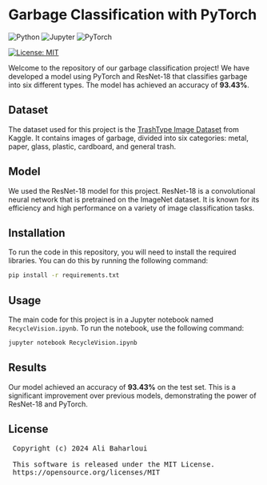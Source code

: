 # Garbage Classification with PyTorch

![Python](https://img.shields.io/badge/Python-FFD43B?style=for-the-badge&logo=python&logoColor=blue)
![Jupyter](https://img.shields.io/badge/Jupyter-F37626.svg?&style=for-the-badge&logo=Jupyter&logoColor=white)
![PyTorch](https://img.shields.io/badge/PyTorch-EE4C2C?style=for-the-badge&logo=pytorch&logoColor=white)

[![License: MIT](https://img.shields.io/badge/License-MIT-yellow.svg)](https://opensource.org/licenses/MIT)

Welcome to the repository of our garbage classification project! We have developed a model using PyTorch and ResNet-18 that classifies garbage into six different types. The model has achieved an accuracy of **93.43%**.

## Dataset

The dataset used for this project is the [TrashType Image Dataset](https://www.kaggle.com/asdasdasasdas/garbage-classification) from Kaggle. It contains images of garbage, divided into six categories: metal, paper, glass, plastic, cardboard, and general trash.

## Model

We used the ResNet-18 model for this project. ResNet-18 is a convolutional neural network that is pretrained on the ImageNet dataset. It is known for its efficiency and high performance on a variety of image classification tasks.

## Installation

To run the code in this repository, you will need to install the required libraries. You can do this by running the following command:

```bash
pip install -r requirements.txt
```

## Usage

The main code for this project is in a Jupyter notebook named `RecycleVision.ipynb`. To run the notebook, use the following command:

```bash
jupyter notebook RecycleVision.ipynb
```

## Results

Our model achieved an accuracy of **93.43%** on the test set. This is a significant improvement over previous models, demonstrating the power of ResNet-18 and PyTorch.

## License

<pre>
 Copyright (c) 2024 Ali Baharloui
 
 This software is released under the MIT License.
 https://opensource.org/licenses/MIT
</pre>

